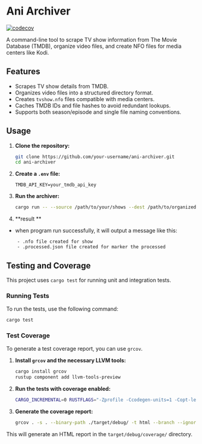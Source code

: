 # Ani Archiver

[![codecov](https://codecov.io/gh/your-repo-owner/your-repo-name/branch/main/graph/badge.svg)](https://codecov.io/gh/LFlops/ani-archiver)


A command-line tool to scrape TV show information from The Movie Database (TMDB), organize video files, and create NFO files for media centers like Kodi.

## Features

*   Scrapes TV show details from TMDB.
*   Organizes video files into a structured directory format.
*   Creates `tvshow.nfo` files compatible with media centers.
*   Caches TMDB IDs and file hashes to avoid redundant lookups.
*   Supports both season/episode and single file naming conventions.

## Usage

1.  **Clone the repository:**
    ```bash
    git clone https://github.com/your-username/ani-archiver.git
    cd ani-archiver
    ```

2.  **Create a `.env` file:**
    ```
    TMDB_API_KEY=your_tmdb_api_key
    ```

3.  **Run the archiver:**
    ```bash
    cargo run -- --source /path/to/your/shows --dest /path/to/organized/shows
    ```
4. **result **
* when program run successfully, it will output a message like this:
```shell
    - .nfo file created for show
    - .processed.json file created for marker the processed
```
## Testing and Coverage

This project uses `cargo test` for running unit and integration tests.

### Running Tests

To run the tests, use the following command:

```bash
cargo test
```

### Test Coverage

To generate a test coverage report, you can use `grcov`.

1.  **Install `grcov` and the necessary LLVM tools:**
    ```bash
    cargo install grcov
    rustup component add llvm-tools-preview
    ```

2.  **Run the tests with coverage enabled:**
    ```bash
    CARGO_INCREMENTAL=0 RUSTFLAGS="-Zprofile -Ccodegen-units=1 -Copt-level=0 -Clink-dead-code -Coverflow-checks=off -Zpanic_abort_tests -Cpanic=abort" RUSTDOCFLAGS="-Cpanic=abort" cargo test
    ```

3.  **Generate the coverage report:**
    ```bash
    grcov . -s . --binary-path ./target/debug/ -t html --branch --ignore-not-existing -o ./target/debug/coverage/
    ```

This will generate an HTML report in the `target/debug/coverage/` directory.